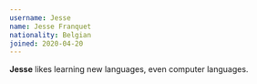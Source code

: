 ```yaml
---
username: Jesse
name: Jesse Franquet
nationality: Belgian
joined: 2020-04-20
---
```

**Jesse** likes learning new languages, even computer languages.
